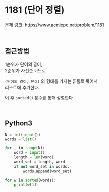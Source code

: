 # 1181 (단어 정렬)

문제 링크: <https://www.acmicpc.net/problem/1181>

<br>

## 접근방법

1순위가 단어의 길이,  
2순위가 사전순 이므로  

`(단어의 길이, 단어)` 의 형태를 가지는 튜플로 묶어서  
리스트에 추가한다.  

이 후 `sorted()` 함수를 통해 정렬한다.  

<br>

## Python3

```python
N = int(input())
words = list()

for _ in range(N):
    word = input()
    length = len(word)
    word_set = length, word
    if not word_set in words:
        words.append(word_set)

for w in sorted(words):
    print(w[1])
```
